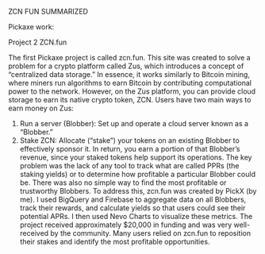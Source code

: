 ZCN FUN SUMMARIZED

Pickaxe work:

Project 2
ZCN.fun

The first Pickaxe project is called zcn.fun. This site was created to solve a problem for a crypto platform called Zus, which introduces a concept of “centralized data storage.” In essence, it works similarly to Bitcoin mining, where miners run algorithms to earn Bitcoin by contributing computational power to the network. However, on the Zus platform, you can provide cloud storage to earn its native crypto token, ZCN.
Users have two main ways to earn money on Zus:

1. Run a server (Blobber): Set up and operate a cloud server known as a “Blobber.”
2. Stake ZCN: Allocate (“stake”) your tokens on an existing Blobber to effectively sponsor it. In return, you earn a portion of that Blobber’s revenue, since your staked tokens help support its operations.
   The key problem was the lack of any tool to track what are called PPRs (the staking yields) or to determine how profitable a particular Blobber could be. There was also no simple way to find the most profitable or trustworthy Blobbers.
   To address this, zcn.fun was created by PickX (by me). I used BigQuery and Firebase to aggregate data on all Blobbers, track their rewards, and calculate yields so that users could see their potential APRs. I then used Nevo Charts to visualize these metrics. The project received approximately $20,000 in funding and was very well-received by the community. Many users relied on zcn.fun to reposition their stakes and identify the most profitable opportunities.
